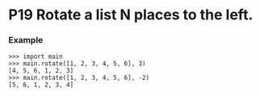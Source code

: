 # P19 Rotate a list N places to the left.

### Example
```
>>> import main
>>> main.rotate([1, 2, 3, 4, 5, 6], 3)
[4, 5, 6, 1, 2, 3]
>>> main.rotate([1, 2, 3, 4, 5, 6], -2)
[5, 6, 1, 2, 3, 4]
```
